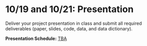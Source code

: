 # 10/19 and 10/21: Presentation

Deliver your project presentation in class and submit all required deliverables (paper, slides, code, data, and data dictionary).

**Presentation Schedule:** [TBA](blank)